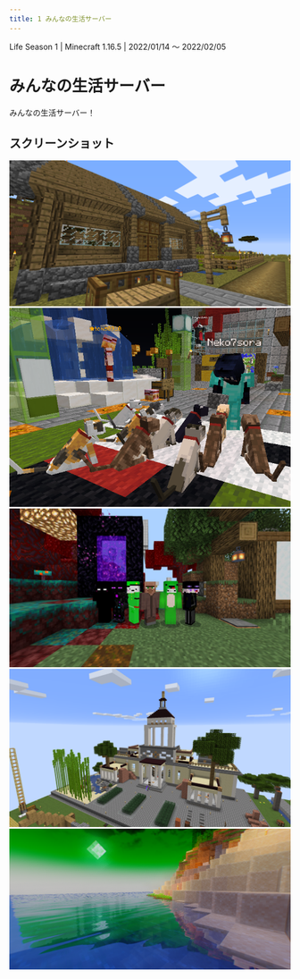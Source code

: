 ```yaml
---
title: 1 みんなの生活サーバー
---
```


Life Season 1 | Minecraft 1.16.5 | 2022/01/14 ～ 2022/02/05

# みんなの生活サーバー

みんなの生活サーバー！

## スクリーンショット

![01](./v1/01.webp)
![02](./v1/02.webp)
![03](./v1/03.webp)
![04](./v1/04.webp)
![05](./v1/05.webp)
